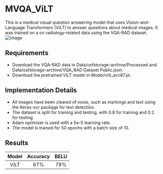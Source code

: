 # MVQA_ViLT
This is a medical visual question answering model that uses Vision-and-Language Transformers (ViLT) to answer questions about medical images. It was trained on a on radiology-related data using the VQA-RAD dataset. 
![image](https://github.com/daliazh/MVQA_ViLT/assets/85033378/af200b34-9097-488e-b2d6-f4400fc5ac4f)

## Requirements
* Download the VQA-RAD data in Data/osfstorage-archive/Processed and Data/osfstorage-archive/VQA_RAD Dataset Public.json.
* Download the pretrained ViLT model in Model/vilt_acc87.pt.

## Implementation Details
* All images have been cleared of noise, such as markings and text using the Keras-ocr package for text detection.
* The dataset is split for training and testing, with 0.8 for training and 0.2 for testing.
* Adam optimizer is used with a 5e-5 learning rate. 
* The model is trained for 50 epochs with a batch size of 10.

## Results
| **Model** | **Accuracy** | **BELU**  |
| :---:   | :---: | :---: |
| ViLT  | 87%      | 79% |
